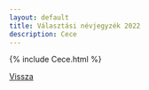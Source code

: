 ```yaml
---
layout: default
title: Választási névjegyzék 2022
description: Cece
---
```


{% include Cece.html %}

[Vissza](./)